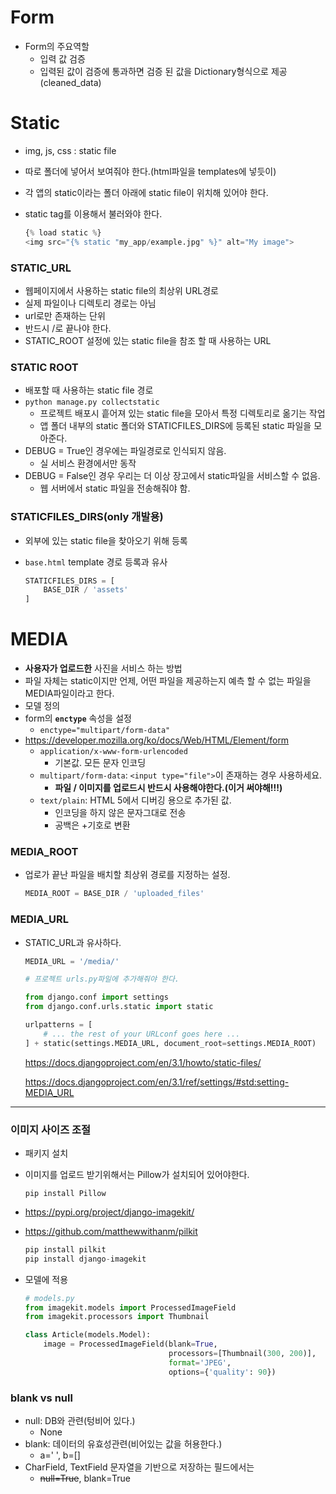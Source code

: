 # Form

* Form의 주요역할
  * 입력 값 검증
  * 입력된 값이 검증에 통과하면 검증 된 값을 Dictionary형식으로 제공(cleaned_data)

# Static

* img, js, css : static file

* 따로 폴더에 넣어서 보여줘야 한다.(html파일을 templates에 넣듯이)

* 각 앱의 static이라는 폴더 아래에 static file이 위치해 있어야 한다.

* static tag를 이용해서 불러와야 한다.

  ```python
  {% load static %}
  <img src="{% static "my_app/example.jpg" %}" alt="My image">
  ```

  



### STATIC_URL

* 웹페이지에서 사용하는 static file의 최상위 URL경로
* 실제 파일이나 디렉토리 경로는 아님
* url로만 존재하는 단위
* 반드시 /로 끝나야 한다.
* STATIC_ROOT 설정에 있는 static file을 참조 할 때 사용하는 URL



### STATIC ROOT

* 배포할 때 사용하는 static file 경로
* `python manage.py collectstatic`
  * 프로젝트 배포시 흩어져 있는 static file을 모아서 특정 디렉토리로 옮기는 작업
  * 앱 폴더 내부의 static 폴더와 STATICFILES_DIRS에 등록된 static 파일을 모아준다.
* DEBUG = True인 경우에는 파일경로로 인식되지 않음.
  * 실 서비스 환경에서만 동작
* DEBUG = False인 경우 우리는 더 이상 장고에서 static파일을 서비스할 수 없음.
  * 웹 서버에서 static 파일을 전송해줘야 함.

### STATICFILES_DIRS(only 개발용)

* 외부에 있는 static file을 찾아오기 위해 등록

* `base.html` template 경로 등록과 유사

  ```python
  STATICFILES_DIRS = [
      BASE_DIR / 'assets'
  ]
  ```

  

# MEDIA

* **사용자가 업로드한** 사진을 서비스 하는 방법
* 파일 자체는 static이지만 언제, 어떤 파일을 제공하는지 예측 할 수 없는 파일을 MEDIA파일이라고 한다.
* 모델 정의
* form의 **`enctype`** 속성을 설정
  * `enctype="multipart/form-data"`
* https://developer.mozilla.org/ko/docs/Web/HTML/Element/form
  * `application/x-www-form-urlencoded`
    * 기본값. 모든 문자 인코딩
  * `multipart/form-data`: `<input type="file">`이 존재하는 경우 사용하세요.
    * **파일 / 이미지를 업로드시 반드시 사용해야한다.(이거 써야해!!!)**
  * `text/plain`: HTML 5에서 디버깅 용으로 추가된 값.
    * 인코딩을 하지 않은 문자그대로 전송
    * 공백은 +기호로 변환

### MEDIA_ROOT

* 업로가 끝난 파일을 배치할 최상위 경로를 지정하는 설정.

  ```python
  MEDIA_ROOT = BASE_DIR / 'uploaded_files'
  ```

### MEDIA_URL

* STATIC_URL과 유사하다.

  ```python
  MEDIA_URL = '/media/'
  ```

  ```python
  # 프로젝트 urls.py파일에 추가해줘야 한다.
  
  from django.conf import settings
  from django.conf.urls.static import static
  
  urlpatterns = [
      # ... the rest of your URLconf goes here ...
  ] + static(settings.MEDIA_URL, document_root=settings.MEDIA_ROOT)
  ```

  https://docs.djangoproject.com/en/3.1/howto/static-files/

  https://docs.djangoproject.com/en/3.1/ref/settings/#std:setting-MEDIA_URL

---

### 이미지 사이즈 조절

* 패키지 설치

* 이미지를 업로드 받기위해서는 Pillow가 설치되어 있어야한다.

  `pip install Pillow`

* https://pypi.org/project/django-imagekit/

* https://github.com/matthewwithanm/pilkit

  ```python
  pip install pilkit
  pip install django-imagekit
  ```

* 모델에 적용

  ```python
  # models.py
  from imagekit.models import ProcessedImageField
  from imagekit.processors import Thumbnail
  
  class Article(models.Model):
      image = ProcessedImageField(blank=True,
                                  processors=[Thumbnail(300, 200)],
                                  format='JPEG',
                                  options={'quality': 90})
  ```

  

### blank vs null

* null: DB와 관련(텅비어 있다.)
  * None
* blank: 데이터의 유효성관련(비어있는 값을 허용한다.)
  * a=' ', b=[]
* CharField, TextField 문자열을 기반으로 저장하는 필드에서는
  * ~~null=True~~, blank=True